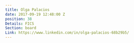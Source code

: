 ```yaml
---
title: Olga Palacios
date: 2017-09-19 12:48:00 Z
position: 38
Details: FICS
Section: board
Link: https://www.linkedin.com/in/olga-palacios-68b29b5/
---
```


